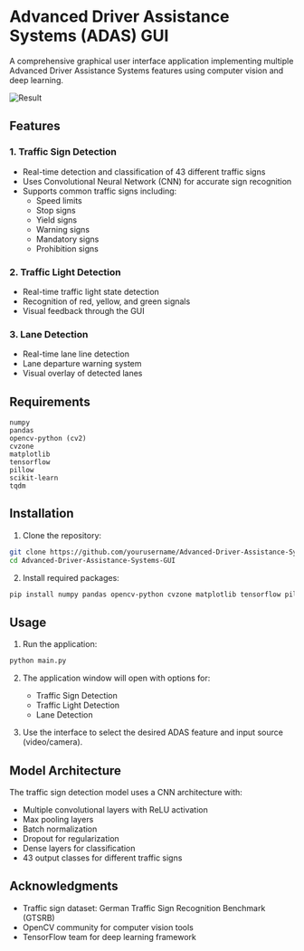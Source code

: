 # Advanced Driver Assistance Systems (ADAS) GUI

A comprehensive graphical user interface application implementing multiple Advanced Driver Assistance Systems features using computer vision and deep learning.

![Result](https://user-images.githubusercontent.com/96789016/198597127-f498d315-0767-4ca7-aefe-653c76c93e5c.gif)

## Features

### 1. Traffic Sign Detection
- Real-time detection and classification of 43 different traffic signs
- Uses Convolutional Neural Network (CNN) for accurate sign recognition
- Supports common traffic signs including:
  - Speed limits
  - Stop signs
  - Yield signs
  - Warning signs
  - Mandatory signs
  - Prohibition signs

### 2. Traffic Light Detection
- Real-time traffic light state detection
- Recognition of red, yellow, and green signals
- Visual feedback through the GUI

### 3. Lane Detection
- Real-time lane line detection
- Lane departure warning system
- Visual overlay of detected lanes

## Requirements

```
numpy
pandas
opencv-python (cv2)
cvzone
matplotlib
tensorflow
pillow
scikit-learn
tqdm
```

## Installation

1. Clone the repository:
```bash
git clone https://github.com/yourusername/Advanced-Driver-Assistance-Systems-GUI.git
cd Advanced-Driver-Assistance-Systems-GUI
```

2. Install required packages:
```bash
pip install numpy pandas opencv-python cvzone matplotlib tensorflow pillow scikit-learn tqdm
```

## Usage

1. Run the application:
```bash
python main.py
```

2. The application window will open with options for:
   - Traffic Sign Detection
   - Traffic Light Detection
   - Lane Detection

3. Use the interface to select the desired ADAS feature and input source (video/camera).


## Model Architecture

The traffic sign detection model uses a CNN architecture with:
- Multiple convolutional layers with ReLU activation
- Max pooling layers
- Batch normalization
- Dropout for regularization
- Dense layers for classification
- 43 output classes for different traffic signs

## Acknowledgments

- Traffic sign dataset: German Traffic Sign Recognition Benchmark (GTSRB)
- OpenCV community for computer vision tools
- TensorFlow team for deep learning framework
